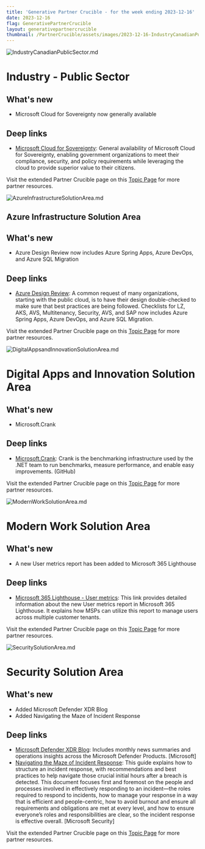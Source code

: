 ```yaml
---
title: 'Generative Partner Crucible - for the week ending 2023-12-16'
date: 2023-12-16
flag: GenerativePartnerCrucible
layout: generativepartnercrucible
thumbnail: /PartnerCrucible/assets/images/2023-12-16-IndustryCanadianPublicSector.md-image.png 
---
```


![ IndustryCanadianPublicSector.md ]( /PartnerCrucible/assets/images/2023-12-16-IndustryCanadianPublicSector.md-image.png )

# Industry - Public Sector

## What's new

- Microsoft Cloud for Sovereignty now generally available

## Deep links

- [Microsoft Cloud for Sovereignty](https://blogs.microsoft.com/blog/2023/12/14/microsoft-cloud-for-sovereignty-now-generally-available-opening-new-pathways-for-government-innovation/): General availability of Microsoft Cloud for Sovereignty, enabling government organizations to meet their compliance, security, and policy requirements while leveraging the cloud to provide superior value to their citizens.

Visit the extended Partner Crucible page on this [Topic Page](https://lagimik.github.io/PartnerCrucible/IndustryCanadianPublicSector) for more partner resources.


![ AzureInfrastructureSolutionArea.md ]( /PartnerCrucible/assets/images/2023-12-16-AzureInfrastructureSolutionArea.md-image.png )

## Azure Infrastructure Solution Area

## What's new

- Azure Design Review now includes Azure Spring Apps, Azure DevOps, and Azure SQL Migration
  
## Deep links

- [Azure Design Review](https://github.com/Azure/review-checklists): A common request of many organizations, starting with the public cloud, is to have their design double-checked to make sure that best practices are being followed. Checklists for LZ, AKS, AVS, Multitenancy, Security, AVS, and SAP now includes Azure Spring Apps, Azure DevOps, and Azure SQL Migration.

Visit the extended Partner Crucible page on this [Topic Page](https://lagimik.github.io/PartnerCrucible/AzureInfrastructureSolutionArea) for more partner resources.

![ DigitalAppsandInnovationSolutionArea.md ]( /PartnerCrucible/assets/images/2023-12-16-DigitalAppsandInnovationSolutionArea.md-image.png )

# Digital Apps and Innovation Solution Area

## What's new

- Microsoft.Crank 
 
## Deep links

- [Microsoft.Crank](https://github.com/dotnet/crank): Crank is the benchmarking infrastructure used by the .NET team to run benchmarks, measure performance, and enable easy improvements. (GitHub)

Visit the extended Partner Crucible page on this [Topic Page](https://lagimik.github.io/PartnerCrucible/DigitalAppsandInnovationSolutionArea) for more partner resources.


![ ModernWorkSolutionArea.md ]( /PartnerCrucible/assets/images/2023-12-16-ModernWorkSolutionArea.md-image.png )

# Modern Work Solution Area

## What's new

- A new User metrics report has been added to Microsoft 365 Lighthouse

## Deep links

- [Microsoft 365 Lighthouse - User metrics](https://techcommunity.microsoft.com/t5/small-and-medium-business-blog/manage-users-across-all-your-tenants-using-microsoft-365/ba-p/4000549): This link provides detailed information about the new User metrics report in Microsoft 365 Lighthouse. It explains how MSPs can utilize this report to manage users across multiple customer tenants.

Visit the extended Partner Crucible page on this [Topic Page](https://lagimik.github.io/PartnerCrucible/ModernWorkSolutionArea) for more partner resources.

![ SecuritySolutionArea.md ]( /PartnerCrucible/assets/images/2023-12-16-SecuritySolutionArea.md-image.png )

# Security Solution Area

## What's new

- Added Microsoft Defender XDR Blog
- Added Navigating the Maze of Incident Response

## Deep links
- [Microsoft Defender XDR Blog](https://techcommunity.microsoft.com/t5/microsoft-defender-xdr-blog/bg-p/MicrosoftThreatProtectionBlog): Includes monthly news summaries and operations insights across the Microsoft Defender Products. [Microsoft]
- [Navigating the Maze of Incident Response](https://www.microsoft.com/content/dam/microsoft/final/en-us/microsoft-brand/documents/Navigating-the-Maze-of-Incident-Response.pdf): This guide explains how to structure an incident response, with recommendations and best practices to help navigate those crucial initial hours after a breach is detected. This document focuses first and foremost on the people and processes involved in effectively responding to an incident—the roles required to respond to incidents, how to manage your response in a way that is efficient and people-centric, how to avoid burnout and ensure all requirements and obligations are met at every level, and how to ensure everyone’s roles and responsibilities are clear, so the incident response is effective overall. [Microsoft Security]

Visit the extended Partner Crucible page on this [Topic Page](https://lagimik.github.io/PartnerCrucible/SecuritySolutionArea) for more partner resources.

